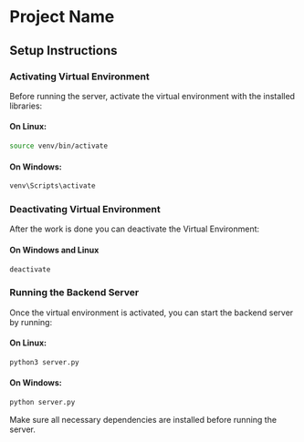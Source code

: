 # Project Name

## Setup Instructions

### Activating Virtual Environment
Before running the server, activate the virtual environment with the installed libraries:

#### On Linux:
```sh
source venv/bin/activate
```

#### On Windows:
```sh
venv\Scripts\activate
```

### Deactivating Virtual Environment
After the work is done you can deactivate the Virtual Environment:

#### On Windows and Linux 

```sh
deactivate
```

### Running the Backend Server
Once the virtual environment is activated, you can start the backend server by running:

#### On Linux:
```sh
python3 server.py
```

#### On Windows:
```sh
python server.py
```

Make sure all necessary dependencies are installed before running the server.

